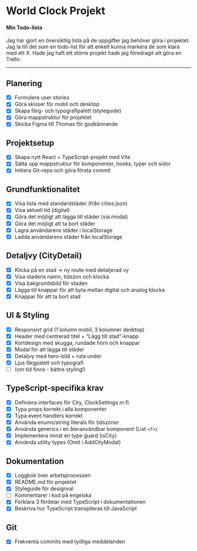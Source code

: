# World Clock Projekt

#### **Min Todo-lista**

Jag har gjort en översiktlig lista på de uppgifter jag behöver göra i projektet.
Jag la till det som en todo-list för att enkelt kunna markera de som klara med ett X. Hade jag haft ett större projekt hade jag föredragit att göra en Trello.

---

## Planering

- [X] Formulera user stories
- [X] Göra skisser för mobil och desktop
- [X] Skapa färg- och typografipalett (styleguide)
- [X] Göra mappstruktur för projektet
- [X] Skicka Figma till Thomas för godkännande

## Projektsetup

- [X] Skapa nytt React + TypeScript-projekt med Vite
- [X] Sätta upp mappstruktur för komponenter, hooks, typer och sidor
- [X] Initiera Git-repo och göra första commit

## Grundfunktionalitet

- [X] Visa lista med standardstäder (från cities.json)
- [X] Visa aktuell tid (digital)
- [X] Göra det möjligt att lägga till städer (via modal)
- [X] Göra det möjligt att ta bort städer
- [X] Lagra användarens städer i localStorage
- [X] Ladda användarens städer från localStorage

## Detaljvy (CityDetail)

- [X] Klicka på en stad → ny route med detaljerad vy
- [X] Visa stadens namn, tidszon och klocka
- [X] Visa bakgrundsbild för staden
- [X] Lägga till knappar för att byta mellan digital och analog klocka
- [X] Knappar för att ta bort stad

## UI & Styling

- [X] Responsivt grid (1 kolumn mobil, 3 kolumner desktop)
- [X] Header med centrerad titel + “Lägg till stad”-knapp
- [X] Kortdesign med skugga, rundade hörn och knappar
- [X] Modal för att lägga till städer
- [X] Detaljvy med hero-bild + ruta under
- [X] Ljus färgpalett och typografi
- [ ] (om tid finns - bättre styling!)

## TypeScript-specifika krav

- [X] Definiera interfaces för City, ClockSettings m.fl.
- [X] Typa props korrekt i alla komponenter
- [X] Typa event handlers korrekt
- [X] Använda enums/string literals för tidszoner
- [X] Använda generics i en återanvändbar komponent (List `<T>`)
- [X] Implementera minst en type guard (isCity)
- [X] Använda utility types (Omit i AddCityModal)

## Dokumentation

- [X] Loggbok över arbetsprocessen
- [X] README.md för projektet
- [X] Styleguide för designval
- [ ] Kommentarer i kod på engelska
- [X] Förklara 3 fördelar med TypeScript i dokumentationen
- [X] Beskriva hur TypeScript transpileras till JavaScript

## Git

- [X] Frekventa commits med tydliga meddelanden

